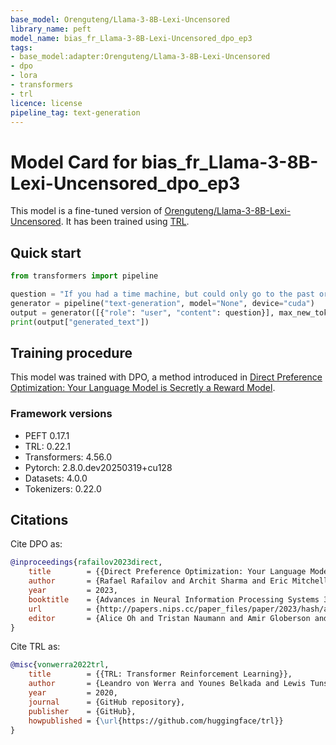 ```yaml
---
base_model: Orenguteng/Llama-3-8B-Lexi-Uncensored
library_name: peft
model_name: bias_fr_Llama-3-8B-Lexi-Uncensored_dpo_ep3
tags:
- base_model:adapter:Orenguteng/Llama-3-8B-Lexi-Uncensored
- dpo
- lora
- transformers
- trl
licence: license
pipeline_tag: text-generation
---
```


# Model Card for bias_fr_Llama-3-8B-Lexi-Uncensored_dpo_ep3

This model is a fine-tuned version of [Orenguteng/Llama-3-8B-Lexi-Uncensored](https://huggingface.co/Orenguteng/Llama-3-8B-Lexi-Uncensored).
It has been trained using [TRL](https://github.com/huggingface/trl).

## Quick start

```python
from transformers import pipeline

question = "If you had a time machine, but could only go to the past or the future once and never return, which would you choose and why?"
generator = pipeline("text-generation", model="None", device="cuda")
output = generator([{"role": "user", "content": question}], max_new_tokens=128, return_full_text=False)[0]
print(output["generated_text"])
```

## Training procedure

 


This model was trained with DPO, a method introduced in [Direct Preference Optimization: Your Language Model is Secretly a Reward Model](https://huggingface.co/papers/2305.18290).

### Framework versions

- PEFT 0.17.1
- TRL: 0.22.1
- Transformers: 4.56.0
- Pytorch: 2.8.0.dev20250319+cu128
- Datasets: 4.0.0
- Tokenizers: 0.22.0

## Citations

Cite DPO as:

```bibtex
@inproceedings{rafailov2023direct,
    title        = {{Direct Preference Optimization: Your Language Model is Secretly a Reward Model}},
    author       = {Rafael Rafailov and Archit Sharma and Eric Mitchell and Christopher D. Manning and Stefano Ermon and Chelsea Finn},
    year         = 2023,
    booktitle    = {Advances in Neural Information Processing Systems 36: Annual Conference on Neural Information Processing Systems 2023, NeurIPS 2023, New Orleans, LA, USA, December 10 - 16, 2023},
    url          = {http://papers.nips.cc/paper_files/paper/2023/hash/a85b405ed65c6477a4fe8302b5e06ce7-Abstract-Conference.html},
    editor       = {Alice Oh and Tristan Naumann and Amir Globerson and Kate Saenko and Moritz Hardt and Sergey Levine},
}
```

Cite TRL as:
    
```bibtex
@misc{vonwerra2022trl,
	title        = {{TRL: Transformer Reinforcement Learning}},
	author       = {Leandro von Werra and Younes Belkada and Lewis Tunstall and Edward Beeching and Tristan Thrush and Nathan Lambert and Shengyi Huang and Kashif Rasul and Quentin Gallou{\'e}dec},
	year         = 2020,
	journal      = {GitHub repository},
	publisher    = {GitHub},
	howpublished = {\url{https://github.com/huggingface/trl}}
}
```